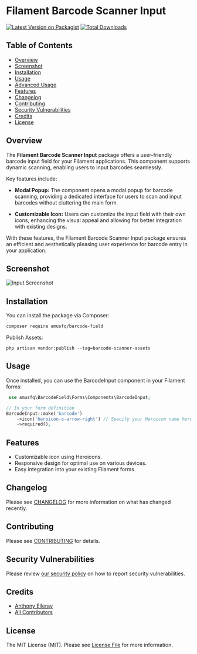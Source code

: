 # Filament Barcode Scanner Input

[![Latest Version on Packagist](https://img.shields.io/packagist/v/amusfq/barcode-field.svg?style=flat-square)](https://packagist.org/packages/amusfq/barcode-field)
[![Total Downloads](https://img.shields.io/packagist/dt/amusfq/barcode-field.svg?style=flat-square)](https://packagist.org/packages/amusfq/barcode-field)

## Table of Contents
- [Overview](#overview)
- [Screenshot](#screenshot)
- [Installation](#installation)
- [Usage](#usage)
- [Advanced Usage](#advanced-usage)
- [Features](#features)
- [Changelog](#changelog)
- [Contributing](#contributing)
- [Security Vulnerabilities](#security-vulnerabilities)
- [Credits](#credits)
- [License](#license)

## Overview

The **Filament Barcode Scanner Input** package offers a user-friendly barcode input field for your Filament applications. This component supports dynamic scanning, enabling users to input barcodes seamlessly.

Key features include:

- **Modal Popup:** The component opens a modal popup for barcode scanning, providing a dedicated interface for users to scan and input barcodes without cluttering the main form.
  
- **Customizable Icon:** Users can customize the input field with their own icons, enhancing the visual appeal and allowing for better integration with existing designs.

With these features, the Filament Barcode Scanner Input package ensures an efficient and aesthetically pleasing user experience for barcode entry in your application.

## Screenshot

![Input Screenshot](https://raw.githubusercontent.com/Design-The-Box/barcode-field/main/assets/images/Input-Screenshot.png)

## Installation

You can install the package via Composer:

```bash
composer require amusfq/barcode-field


```
Publish Assets:

```
php artisan vendor:publish --tag=barcode-scanner-assets
```

## Usage

Once installed, you can use the BarcodeInput component in your Filament forms:

```php
 use amusfq\BarcodeField\Forms\Components\BarcodeInput;

// In your form definition
BarcodeInput::make('barcode')
    ->icon('heroicon-o-arrow-right') // Specify your Heroicon name here
    ->required(),
```
##  Features

- Customizable icon using Heroicons.
- Responsive design for optimal use on various devices.
- Easy integration into your existing Filament forms.

## Changelog

Please see [CHANGELOG](CHANGELOG.md) for more information on what has changed recently.

## Contributing

Please see [CONTRIBUTING](.github/CONTRIBUTING.md) for details.

## Security Vulnerabilities

Please review [our security policy](../../security/policy) on how to report security vulnerabilities.

## Credits

- [Anthony Elleray](https://github.com/AElleray)
- [All Contributors](../../contributors)

## License

The MIT License (MIT). Please see [License File](LICENSE.md) for more information.


